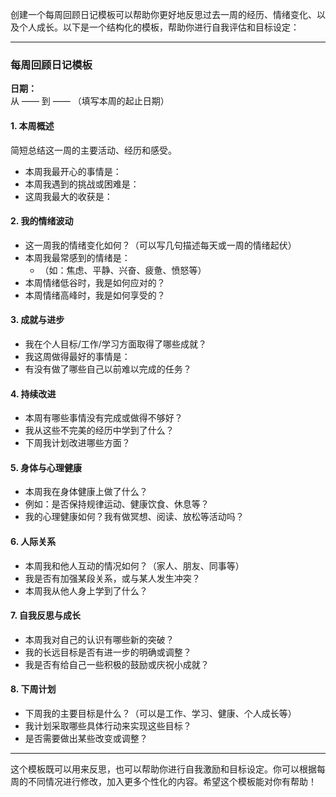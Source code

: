 创建一个每周回顾日记模板可以帮助你更好地反思过去一周的经历、情绪变化、以及个人成长。以下是一个结构化的模板，帮助你进行自我评估和目标设定：

---

### 每周回顾日记模板

**日期：**  
从 —— 到 —— （填写本周的起止日期）

#### 1. 本周概述

简短总结这一周的主要活动、经历和感受。

- 本周我最开心的事情是：
- 本周我遇到的挑战或困难是：
- 这周我最大的收获是：

#### 2. 我的情绪波动

- 这一周我的情绪变化如何？（可以写几句描述每天或一周的情绪起伏）
- 本周我最常感到的情绪是：
    - （如：焦虑、平静、兴奋、疲惫、愤怒等）
- 本周情绪低谷时，我是如何应对的？
- 本周情绪高峰时，我是如何享受的？

#### 3. 成就与进步

- 我在个人目标/工作/学习方面取得了哪些成就？
- 我这周做得最好的事情是：
- 有没有做了哪些自己以前难以完成的任务？

#### 4. 持续改进

- 本周有哪些事情没有完成或做得不够好？
- 我从这些不完美的经历中学到了什么？
- 下周我计划改进哪些方面？

#### 5. 身体与心理健康

- 本周我在身体健康上做了什么？
- 例如：是否保持规律运动、健康饮食、休息等？
- 我的心理健康如何？我有做冥想、阅读、放松等活动吗？

#### 6. 人际关系

- 本周我和他人互动的情况如何？（家人、朋友、同事等）
- 我是否有加强某段关系，或与某人发生冲突？
- 本周我从他人身上学到了什么？

#### 7. 自我反思与成长

- 本周我对自己的认识有哪些新的突破？
- 我的长远目标是否有进一步的明确或调整？
- 我是否有给自己一些积极的鼓励或庆祝小成就？

#### 8. 下周计划

- 下周我的主要目标是什么？（可以是工作、学习、健康、个人成长等）
- 我计划采取哪些具体行动来实现这些目标？
- 是否需要做出某些改变或调整？

---

这个模板既可以用来反思，也可以帮助你进行自我激励和目标设定。你可以根据每周的不同情况进行修改，加入更多个性化的内容。希望这个模板能对你有帮助！